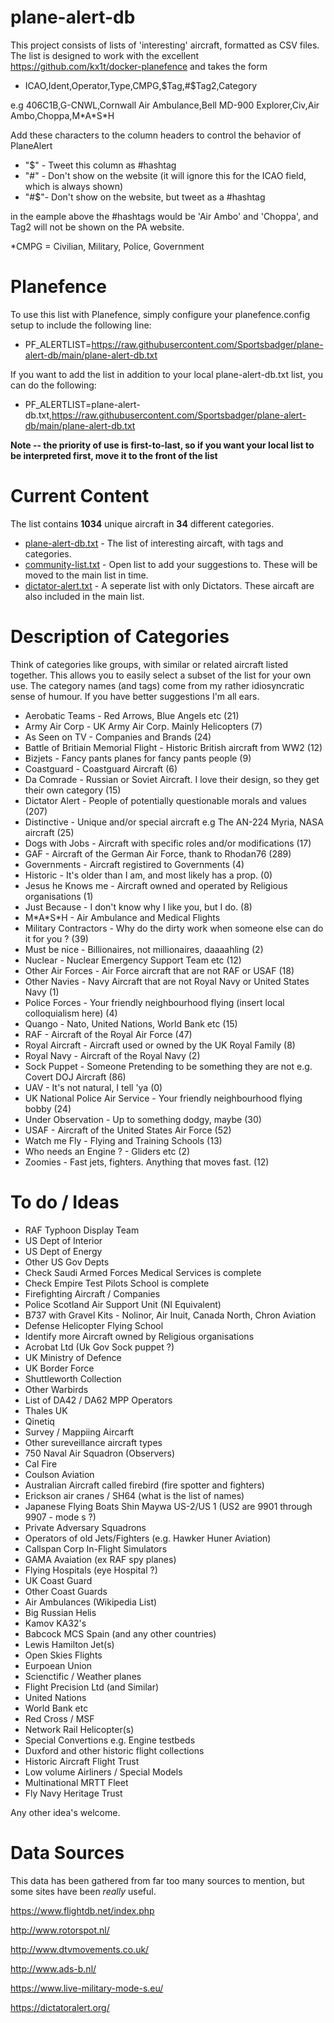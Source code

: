 # plane-alert-db
This project consists of lists of 'interesting' aircraft, formatted as CSV files. The list is designed to work with the excellent https://github.com/kx1t/docker-planefence and takes the form 

- ICAO,Ident,Operator,Type,CMPG,$Tag,#$Tag2,Category

e.g 406C1B,G-CNWL,Cornwall Air Ambulance,Bell MD-900 Explorer,Civ,Air Ambo,Choppa,M\*A\*S\*H 

Add these characters to the column headers to control the behavior of PlaneAlert

- "$" \- Tweet this column as #hashtag
- "#" \- Don't show on the website (it will ignore this for the ICAO field, which is always shown)
- "#$"\- Don't show on the website, but tweet as a #hashtag

in the eample above the #hashtags would be 'Air Ambo' and 'Choppa', and Tag2 will not be shown on the PA website.

\*CMPG = Civilian, Military, Police, Government

# Planefence
To use this list with Planefence, simply configure your planefence.config setup to include the following line:

- PF_ALERTLIST=https://raw.githubusercontent.com/Sportsbadger/plane-alert-db/main/plane-alert-db.txt

If you want to add the list in addition to your local plane-alert-db.txt list, you can do the following:

- PF_ALERTLIST=plane-alert-db.txt,https://raw.githubusercontent.com/Sportsbadger/plane-alert-db/main/plane-alert-db.txt

**Note -- the priority of use is first-to-last, so if you want your local list to be interpreted first, move it to the front of the list**

# Current Content

The list contains **1034** unique aircraft in **34** different categories.

- [plane-alert-db.txt](https://github.com/Sportsbadger/plane-alert-db/blob/main/plane-alert-db.txt) - The list of interesting aircaft, with tags and categories.
- [community-list.txt](https://github.com/Sportsbadger/plane-alert-db/blob/main/community-list) - Open list to add your suggestions to. These will be moved to the main list in time.  
- [dictator-alert.txt](https://github.com/Sportsbadger/plane-alert-db/blob/main/dictator-alert.txt) - A seperate list with only Dictators. These aircaft are also included in the main list.


# Description of Categories	   

Think of categories like groups, with similar or related aircraft listed together. This allows you to easily select a subset of the list for your own use. The category names (and tags) come from my rather idiosyncratic sense of humour. If you have better suggestions I'm all ears.

- Aerobatic Teams \- Red Arrows, Blue Angels etc (21)
- Army Air Corp \- UK Army Air Corp. Mainly Helicopters (7)
- As Seen on TV \- Companies and Brands (24)
- Battle of Britiain Memorial Flight \- Historic British aircraft from WW2 (12)
- Bizjets \- Fancy pants planes for fancy pants people (9)
- Coastguard \- Coastguard Aircraft (6)
- Da Comrade \- Russian or Soviet Aircraft. I love their design, so they get their own category (15)
- Dictator Alert \- People of potentially questionable morals and values (207)
- Distinctive \- Unique and/or special aircraft e.g The AN-224 Myria, NASA aircraft (25)
- Dogs with Jobs \- Aircraft with specific roles and/or modifications (17)
- GAF \- Aircraft of the German Air Force, thank to Rhodan76 (289)
- Governments \- Aircraft registired to Governments (4)
- Historic \- It's older than I am, and most likely has a prop. (0)
- Jesus he Knows me \- Aircraft owned and operated by Religious organisations (1)
- Just Because \- I don't know why I like you, but I do. (8)
- M\*A\*S\*H \- Air Ambulance and Medical Flights
- Military Contractors \- Why do the dirty work when someone else can do it for you ? (39)
- Must be nice \- Billionaires, not millionaires, daaaahling (2)
- Nuclear \- Nuclear Emergency Support Team etc (12)
- Other Air Forces \- Air Force aircraft that are not RAF or USAF (18)
- Other Navies \- Navy Aircraft that are not Royal Navy or United States Navy (1)
- Police Forces \- Your friendly neighbourhood flying (insert local colloquialism here) (4)
- Quango \- Nato, United Nations, World Bank etc (15)
- RAF \- Aircraft of the Royal Air Force (47)
- Royal Aircraft \- Aircraft used or owned by the UK Royal Family (8)
- Royal Navy \- Aircraft of the Royal Navy (2)
- Sock Puppet \- Someone Pretending to be something they are not e.g. Covert DOJ Aircraft (86)
- UAV \- It's not natural, I tell 'ya (0)
- UK National Police Air Service \- Your friendly neighbourhood flying bobby (24)
- Under Observation \- Up to something dodgy, maybe (30)
- USAF \- Aircraft of the United States Air Force (52)
- Watch me Fly \- Flying and Training Schools (13)
- Who needs an Engine ? \- Gliders etc (2)
- Zoomies \- Fast jets, fighters. Anything that moves fast. (12)

# To do / Ideas

- RAF Typhoon Display Team
- US Dept of Interior
- US Dept of Energy
- Other US Gov Depts
- Check Saudi Armed Forces Medical Services is complete
- Check Empire Test Pilots School is complete
- Firefighting Aircraft / Companies
- Police Scotland Air Support Unit (NI Equivalent)
- B737 with Gravel Kits - Nolinor, Air Inuit, Canada North, Chron Aviation
- Defense Helicopter Flying School
- Identify more Aircraft owned by Religious organisations
- Acrobat Ltd (Uk Gov Sock puppet ?)
- UK Ministry of Defence
- UK Border Force
- Shuttleworth Collection
- Other Warbirds
- List of DA42 / DA62 MPP Operators
- Thales UK
- Qinetiq
- Survey / Mappiing Aircarft
- Other sureveillance aircraft types
- 750 Naval Air Squadron (Observers)
- Cal Fire
- Coulson Aviation
- Australian Aircraft called firebird (fire spotter and fighters)
- Erickson air cranes / SH64 (what is the list of names)
- Japanese Flying Boats Shin Maywa US-2/US 1 (US2 are 9901 through 9907 - mode s ?)
- Private Adversary Squadrons
- Operators of old Jets/Fighters (e.g. Hawker Huner Aviation)
- Callspan Corp In-Flight Simulators
- GAMA Avaiation (ex RAF spy planes)
- Flying Hospitals (eye Hospital ?)
- UK Coast Guard
- Other Coast Guards
- Air Ambulances (Wikipedia List)
- Big Russian Helis
- Kamov KA32's
- Babcock MCS Spain (and any other countries)
- Lewis Hamilton Jet(s)
- Open Skies Flights
- Eurpoean Union
- Scienctific / Weather planes
- Flight Precision Ltd (and Similar)
- United Nations
- World Bank etc
- Red Cross / MSF
- Network Rail Helicopter(s)
- Special Convertions e.g. Engine testbeds
- Duxford and other historic flight collections
- Historic Aircraft Flight Trust
- Low volume Airliners / Special Models
- Multinational MRTT Fleet
- Fly Navy Heritage Trust

Any other idea's welcome.

# Data Sources

This data has been gathered from far too many sources to mention, but some sites have been *really* useful.

https://www.flightdb.net/index.php

http://www.rotorspot.nl/

http://www.dtvmovements.co.uk/

http://www.ads-b.nl/

https://www.live-military-mode-s.eu/

https://dictatoralert.org/
